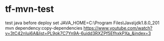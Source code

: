# tf-mvn-test
test java before deploy
set JAVA_HOME=C:\Program Files\Java\jdk1.8.0_201
mvn dependency:copy-dependencies
https://www.youtube.com/watch?v=3tC42nIui6A&list=PL9ok7C7Yn9A-6uidd3RXZPf5EfhxkPXa_&index=3

